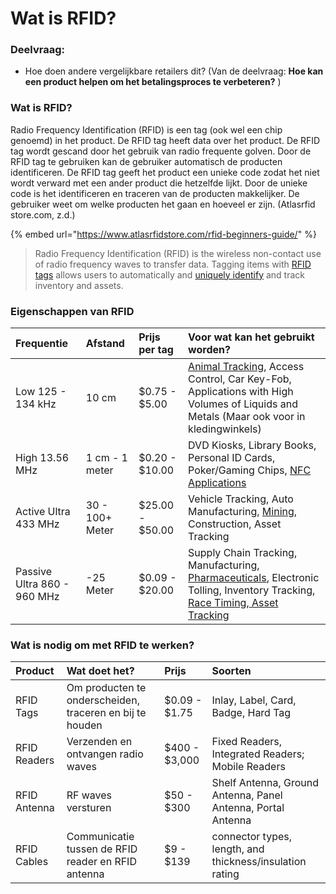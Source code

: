# Wat is RFID?

### Deelvraag:

* Hoe doen andere vergelijkbare retailers dit? \(Van de deelvraag: **Hoe kan een product helpen om het betalingsproces te verbeteren?** \)

### Wat is RFID?

Radio Frequency Identification \(RFID\) is een tag \(ook wel een chip genoemd\) in het product. De RFID tag heeft data over het product. De RFID tag wordt gescand door het gebruik van radio frequente golven. Door de RFID tag te gebruiken kan de gebruiker automatisch de producten identificeren. De RFID tag geeft het product een unieke code zodat het niet wordt verward met een ander product die hetzelfde lijkt. Door de unieke code is het identificeren en traceren van de producten makkelijker. De gebruiker weet om welke producten het gaan en hoeveel er zijn. \(Atlasrfid store.com, z.d.\)

{% embed url="https://www.atlasrfidstore.com/rfid-beginners-guide/" %}

> Radio Frequency Identification \(RFID\) is the wireless non-contact use of radio frequency waves to transfer data. Tagging items with [RFID tags](https://www.atlasrfidstore.com/rfid-tags/?utm_source=RFID-Beginners-Guide&utm_medium=eBook&utm_campaign=Content&utm_content=rfid-tags) allows users to automatically and [uniquely identify](https://blog.atlasrfidstore.com/what-is-rfid?utm_source=RFID-Beginners-Guide&utm_medium=eBook&utm_campaign=Content&utm_content=what-is-rfid) and track inventory and assets.

### Eigenschappen van RFID

| Frequentie | Afstand | Prijs per tag | Voor wat kan het gebruikt worden? |
| :--- | :--- | :--- | :--- |
| Low 125 - 134 kHz | 10 cm | $0.75 - $5.00 | [Animal Tracking](https://blog.atlasrfidstore.com/low-frequency-rfid-and-animal-identification?utm_source=RFID-Beginners-Guide&utm_medium=eBook&utm_campaign=Content&utm_content=animal-tracking), Access Control, Car Key-Fob, Applications with High Volumes of Liquids and Metals \(Maar ook voor in kledingwinkels\) |
| High 13.56 MHz | 1 cm - 1 meter | $0.20 - $10.00 | DVD Kiosks, Library Books, Personal ID Cards, Poker/Gaming Chips, [NFC Applications](https://blog.atlasrfidstore.com/nfc-facts-applications?utm_source=RFID-Beginners-Guide&utm_medium=eBook&utm_campaign=Content&utm_content=nfc-applications) |
| Active Ultra 433 MHz | 30 - 100+ Meter | $25.00 - $50.00 | Vehicle Tracking, Auto Manufacturing, [Mining](https://blog.atlasrfidstore.com/mining-opportunity?utm_source=RFID-Beginners-Guide&utm_medium=eBook&utm_campaign=Content&utm_content=mining), Construction, Asset Tracking |
| Passive Ultra 860 - 960 MHz | -25 Meter | $0.09 - $20.00 |  Supply Chain Tracking, Manufacturing, [Pharmaceuticals](https://blog.atlasrfidstore.com/7-things-can-track-hospitals-using-rfid?utm_source=RFID-Beginners-Guide&utm_medium=eBook&utm_campaign=Content&utm_content=hospital-applications), Electronic Tolling, Inventory Tracking, [Race Timing](https://blog.atlasrfidstore.com/all-about-the-timing?utm_source=RFID-Beginners-Guide&utm_medium=eBook&utm_campaign=Content&utm_content=race-timing),[ Asset Tracking](https://blog.atlasrfidstore.com/rfid-asset-tracking-examples?utm_source=RFID-Beginners-Guide&utm_medium=eBook&utm_campaign=Content&utm_content=asset-tracking) |

### Wat is nodig om met RFID te werken?

| Product | Wat doet het? | Prijs | Soorten |
| :--- | :--- | :--- | :--- |
| RFID Tags | Om producten te onderscheiden, traceren en bij te houden | $0.09 - $1.75 | Inlay, Label, Card, Badge, Hard Tag |
| RFID Readers | Verzenden en ontvangen radio waves | $400 - $3,000 | Fixed Readers, Integrated Readers; Mobile Readers |
| RFID Antenna | RF waves versturen | $50 - $300 | Shelf Antenna, Ground Antenna, Panel Antenna, Portal Antenna |
| RFID Cables | Communicatie tussen de RFID reader en RFID antenna | $9 - $139 | connector types, length, and thickness/insulation rating |

